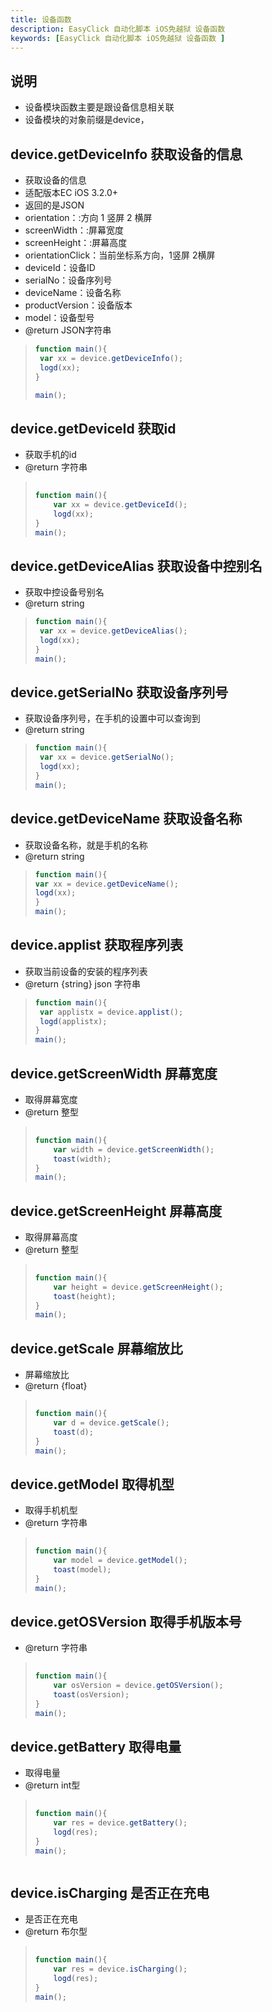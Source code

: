 ```yaml
---
title: 设备函数
description: EasyClick 自动化脚本 iOS免越狱 设备函数 
keywords: [EasyClick 自动化脚本 iOS免越狱 设备函数 ]
---
```



## 说明
- 设备模块函数主要是跟设备信息相关联
- 设备模块的对象前缀是device，

##  device.getDeviceInfo 获取设备的信息

* 获取设备的信息
* 适配版本EC iOS 3.2.0+
* 返回的是JSON
* orientation：:方向 1 竖屏 2 横屏
*  screenWidth：:屏幕宽度
*  screenHeight：:屏幕高度
*  orientationClick：当前坐标系方向，1竖屏 2横屏
* deviceId：设备ID
* serialNo：设备序列号
* deviceName：设备名称
* productVersion：设备版本
* model：设备型号
* @return JSON字符串


> ```javascript
> function main(){
>  var xx = device.getDeviceInfo();
>  logd(xx);
> }
> 
> main();
> ```



##  device.getDeviceId 获取id
* 获取手机的id
* @return 字符串


> ```javascript
>     
> function main(){
>     var xx = device.getDeviceId();
>     logd(xx);
> }
> main();
> ```





##  device.getDeviceAlias 获取设备中控别名

* 获取中控设备号别名
* @return string


> ```javascript
> function main(){
>  var xx = device.getDeviceAlias();
>  logd(xx);
> }
> main();
> ```



##  device.getSerialNo 获取设备序列号

*  获取设备序列号，在手机的设置中可以查询到
* @return string


> ```javascript
> function main(){
>  var xx = device.getSerialNo();
>  logd(xx);
> }
> main();
> ```



##  device.getDeviceName 获取设备名称

*  获取设备名称，就是手机的名称
*  @return string


> ```javascript
> function main(){
> var xx = device.getDeviceName();
> logd(xx);
> }
> main();
> ```









##  device.applist 获取程序列表

* 获取当前设备的安装的程序列表
* @return {string} json 字符串


> ```javascript
> function main(){
>  var applistx = device.applist();
>  logd(applistx);
> }
> main();
> ```







##  device.getScreenWidth 屏幕宽度

* 取得屏幕宽度
* @return 整型


> ```javascript
>     
> function main(){
>     var width = device.getScreenWidth();
>     toast(width);
> }
> main();
> ```



##  device.getScreenHeight 屏幕高度
* 取得屏幕高度
* @return 整型


> ```javascript
>     
> function main(){
>     var height = device.getScreenHeight();
>     toast(height);
> }
> main();
> ```

##  device.getScale 屏幕缩放比
* 屏幕缩放比
* @return {float}


> ```javascript
>     
> function main(){
>     var d = device.getScale();
>     toast(d);
> }
> main();
> ```



##  device.getModel 取得机型
* 取得手机机型
* @return 字符串



> ```javascript
>     
> function main(){
>     var model = device.getModel();
>     toast(model);
> }
> main();
> ```







##  device.getOSVersion 取得手机版本号

* @return 字符串


> ```javascript
>     
> function main(){
>     var osVersion = device.getOSVersion();
>     toast(osVersion);
> }
> main();
> ```



## device.getBattery 取得电量
* 取得电量
* @return int型


> ```javascript
>     
> function main(){
>     var res = device.getBattery();
>     logd(res);
> }
> main();
> ```


> ```
> 
> ```




## device.isCharging 是否正在充电
* 是否正在充电
* @return 布尔型


> ```javascript
>     
> function main(){
>     var res = device.isCharging();
>     logd(res);
> }
> main();
> ```

